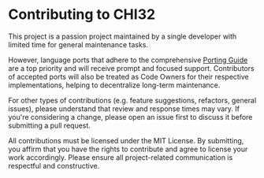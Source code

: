 # Contributing to CHI32

This project is a passion project maintained by a single developer with limited time for general maintenance tasks.

However, language ports that adhere to the comprehensive [Porting Guide](./docs/chi32_porting_guide.md) are a top priority and will receive prompt and focused support. Contributors of accepted ports will also be treated as Code Owners for their respective implementations, helping to decentralize long-term maintenance.

For other types of contributions (e.g. feature suggestions, refactors, general issues), please understand that review and response times may vary. If you're considering a change, please open an issue first to discuss it before submitting a pull request.

All contributions must be licensed under the MIT License. By submitting, you affirm that you have the rights to contribute and agree to license your work accordingly. Please ensure all project-related communication is respectful and constructive.